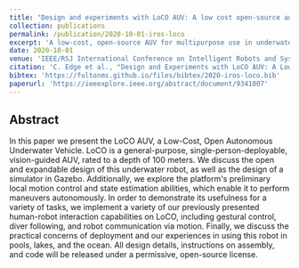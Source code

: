 ```yaml
---
title: "Design and experiments with LoCO AUV: A low cost open-source autonomous underwater vehicle"
collection: publications
permalink: /publication/2020-10-01-iros-loco
excerpt: 'A low-cost, open-source AUV for multipurpose use in underwater research, education, etc.'
date: 2020-10-01
venue: 'IEEE/RSJ International Conference on Intelligent Robots and Systems (IROS)'
citation: 'C. Edge et al., "Design and Experiments with LoCO AUV: A Low Cost Open-Source Autonomous Underwater Vehicle," 2020 IEEE/RSJ International Conference on Intelligent Robots and Systems (IROS), 2020, pp. 1761-1768, doi: 10.1109/IROS45743.2020.9341007.'
bibtex: 'https://fultonms.github.io/files/bibtex/2020-iros-loco.bib'
paperurl: 'https://ieeexplore.ieee.org/abstract/document/9341007'
---
```

## Abstract
In this paper we present the LoCO AUV, a Low-Cost, Open Autonomous Underwater Vehicle. LoCO is a general-purpose, single-person-deployable, vision-guided AUV, rated to a depth of 100 meters. We discuss the open and expandable design of this underwater robot, as well as the design of a simulator in Gazebo. Additionally, we explore the platform's preliminary local motion control and state estimation abilities, which enable it to perform maneuvers autonomously. In order to demonstrate its usefulness for a variety of tasks, we implement a variety of our previously presented human-robot interaction capabilities on LoCO, including gestural control, diver following, and robot communication via motion. Finally, we discuss the practical concerns of deployment and our experiences in using this robot in pools, lakes, and the ocean. All design details, instructions on assembly, and code will be released under a permissive, open-source license.